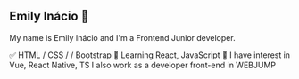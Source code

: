 ## Emily Inácio 👋

My name is Emily Inácio and I'm a Frontend Junior developer.
</br>

✅ HTML / CSS / / Bootstrap
📕 Learning React, JavaScript 
📖 I have interest in Vue, React Native, TS
I also work as a developer front-end in WEBJUMP

<!--
**emiinacio/emiinacio** is a ✨ _special_ ✨ repository because its `README.md` (this file) appears on your GitHub profile.

Here are some ideas to get you started:

- 🔭 I’m currently working on ...
- 🌱 I’m currently learning ...
- 👯 I’m looking to collaborate on ...
- 🤔 I’m looking for help with ...
- 💬 Ask me about ...
- 📫 How to reach me: ...
- 😄 Pronouns: ...
- ⚡ Fun fact: ...
-->
